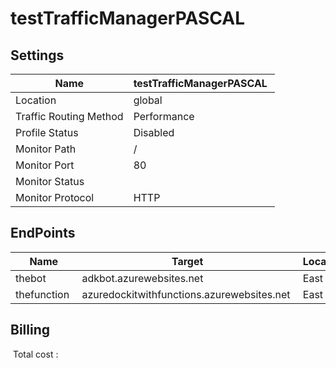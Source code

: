# testTrafficManagerPASCAL

## Settings


| Name | testTrafficManagerPASCAL  |
| --- | --- |
| Location | global  |
| Traffic Routing Method | Performance  |
| Profile Status | Disabled  |
| Monitor Path | /  |
| Monitor Port | 80  |
| Monitor Status |   |
| Monitor Protocol | HTTP  |

## EndPoints


| Name | Target | Location | Status | Priority | Weight |
| --- | --- | --- | --- | --- | --- |
| thebot  | adkbot.azurewebsites.net  | East US  | Enabled  | 1  | 1  |
| thefunction  | azuredockitwithfunctions.azurewebsites.net  | East US  | Enabled  | 2  | 1  |
## Billing
 Total cost : 
